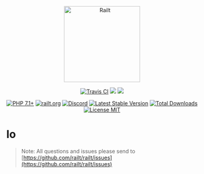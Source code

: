 <p align="center">
    <img src="https://railt.org/images/logo-dark.svg" width="200" alt="Railt" />
</p>
<p align="center">
    <a href="https://travis-ci.org/railt/io"><img src="https://travis-ci.org/railt/io.svg?branch=1.4.x" alt="Travis CI" /></a>
    <a href="https://codeclimate.com/github/railt/io/test_coverage"><img src="https://api.codeclimate.com/v1/badges/1fbe22d55ee0ea728ddf/test_coverage" /></a>
    <a href="https://codeclimate.com/github/railt/io/maintainability"><img src="https://api.codeclimate.com/v1/badges/1fbe22d55ee0ea728ddf/maintainability" /></a>
</p>
<p align="center">
    <a href="https://packagist.org/packages/railt/io"><img src="https://img.shields.io/badge/PHP-7.1+-6f4ca5.svg" alt="PHP 7.1+"></a>
    <a href="https://railt.org"><img src="https://img.shields.io/badge/official-site-6f4ca5.svg" alt="railt.org"></a>
    <a href="https://discord.gg/ND7SpD4"><img src="https://img.shields.io/badge/discord-chat-6f4ca5.svg" alt="Discord"></a>
    <a href="https://packagist.org/packages/railt/io"><img src="https://poser.pugx.org/railt/io/version" alt="Latest Stable Version"></a>
    <a href="https://packagist.org/packages/railt/io"><img src="https://poser.pugx.org/railt/io/downloads" alt="Total Downloads"></a>
    <a href="https://raw.githubusercontent.com/railt/io/1.4.x/LICENSE.md"><img src="https://poser.pugx.org/railt/io/license" alt="License MIT"></a>
</p>

# Io

> Note: All questions and issues please send 
to [https://github.com/railt/railt/issues](https://github.com/railt/railt/issues)


